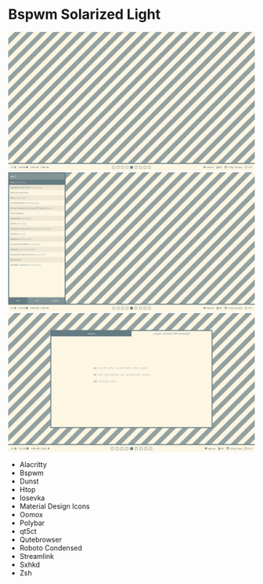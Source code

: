# Bspwm Solarized Light

<img src="https://github.com/afraidofmusic/bspwmsolarized/blob/master/scrot-1.png?raw=true">
<img src="https://github.com/afraidofmusic/bspwmsolarized/blob/master/scrot-2.png?raw=true">
<img src="https://github.com/afraidofmusic/bspwmsolarized/blob/master/scrot-3.png?raw=true">

* Alacritty
* Bspwm
* Dunst
* Htop
* Iosevka
* Material Design Icons
* Oomox
* Polybar
* qt5ct
* Qutebrowser
* Roboto Condensed
* Streamlink
* Sxhkd
* Zsh
